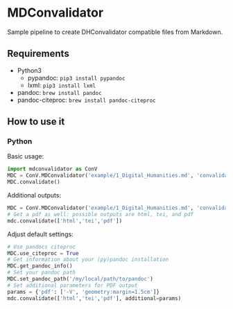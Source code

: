 # MDConvalidator

Sample pipeline to create DHConvalidator compatible files from Markdown.

## Requirements

* Python3
    * pypandoc: `pip3 install pypandoc`
    * lxml: `pip3 install lxml`
* pandoc:  `brew install pandoc`
* pandoc-citeproc: `brew install pandoc-citeproc`

## How to use it

### Python

Basic usage:

```python
import mdconvalidator as ConV
MDC = ConV.MDConvalidator('example/1_Digital_Humanities.md', 'convalidator.zip')
MDC.convalidate()
```

Additional outputs:

```python
MDC = ConV.MDConvalidator('example/1_Digital_Humanities.md', 'convalidator.zip')
# Get a pdf as well: possible outputs are html, tei, and pdf
mdc.convalidate(['html','tei','pdf'])
```

Adjust default settings:

```python
# Use pandocs citeproc
MDC.use_citeproc = True
# Get information about your (py)pandoc installation
MDC.get_pandoc_info()
# Set your pandoc path
MDC.set_pandoc_path('/my/local/path/to/pandoc')
# Set additional parameters for PDF output
params = {'pdf': ['-V', 'geometry:margin=1.5cm']}
mdc.convalidate(['html','tei','pdf'], additional=params)
```
